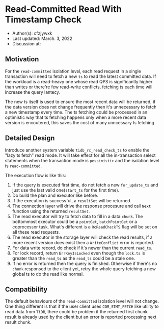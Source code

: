 # Read-Committed Read With Timestamp Check

- Author(s): cfzjywxk
- Last updated: March. 3, 2022
- Discussion at:

## Motivation

For the `read-committed` isolation level, each read request in a single transaction will need to fetch a new `ts` to read the latest committed data.
If the workload is a read-heavy one whose read QPS is significantly higher than writes or there're few read-write conflicts, fetching ts each time will increase the query lantecy.

The new ts itself is used to ensure the most recent data will be returned, if the data version does not change frequently then it's unnecessary to fetch a new timestamp every time.
The ts fetching could be processed in an optimistic way that ts fetching happens only when a more recent data version is encoutered, this saves the cost of many unncessary ts fetching.

## Detailed Design

Introduce another system variable `tidb_rc_read_check_ts` to enable the "lazy ts fetch" read mode. It will take effect for all the in-transaction select statements when the transaction mode is `pessimistic` and the isolation level is `read-committed`.

The execution flow is like this:

1. If the query is executed first time, do not fetch a new `for_update_ts` and just use the last valid one(`start_ts` for the first time).
2. Do build the plan and executor like before.
3. If the execution is successful, a `resultSet` will be returned.
4. The connection layer will drive the response procesure and call `Next` function using the returned `resultSet`.
5. The read executor will try to fetch data to fill in a data `chunk`. The bottommost executor could be a `pointGet`, `batchPointGet` or a coprocessor task. What's different is a `RcReadCheckTS` flag will be set on all these read requests.
6. The read executor in the storage layer will check the read results, if a more recent version does exist then a `WriteConflict` error is reported.
7. For data write record, do check if it's newer than the current `read_ts`.
8. For lock record, return `ErrKeyIsLocked` even though the `lock.ts` is greater than the `read_ts` as the `read_ts` could be a stale one.
9. If no error is returned then the query is finished. Otherwise if there's no `chunk` responsed to the client yet, retry the whole query fetching a new global ts to do the read like normal.


## Compatibility

The default behaviours of the `read-committed` isolation level will not change. One thing different is that if the user client uses `COM_STMT_FETCH` like utility to read data from `TiDB`,
there could be problem if the returned first chunk result is already used by the client but an error is reported processing next result chunk.
